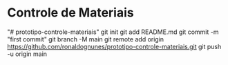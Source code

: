 # Controle de Materiais

"# prototipo-controle-materiais"  git init git add README.md git commit -m "first commit" git branch -M main git remote add origin https://github.com/ronaldognunes/prototipo-controle-materiais.git git push -u origin main
